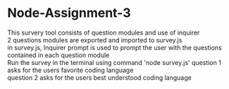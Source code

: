 # Node-Assignment-3

This survery tool consists of question modules and use of inquirer  
2 questions modules are exported and imported to survey.js  
in survey.js, Inquirer prompt is used to prompt the user with the questions contained in each question module  
Run the survey in the terminal using command 'node survey.js'
question 1 asks for the users favorite coding language  
question 2 asks for the users best understood coding language
